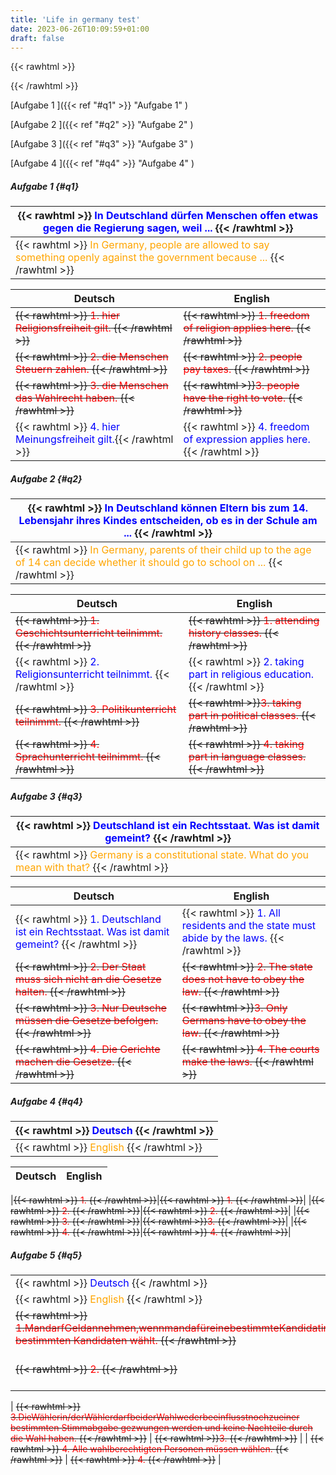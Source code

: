 ```yaml
---
title: 'Life in germany test'
date: 2023-06-26T10:09:59+01:00
draft: false
---
```


{{< rawhtml >}}

<style>
red { color: red }
blue { color: blue }
orange { color: orange }
green { color: green }
</style>

{{< /rawhtml >}}

[Aufgabe 1 ]({{< ref "#q1" >}} "Aufgabe 1" )

[Aufgabe 2 ]({{< ref "#q2" >}} "Aufgabe 2" )

[Aufgabe 3 ]({{< ref "#q3" >}} "Aufgabe 3" )

[Aufgabe 4 ]({{< ref "#q4" >}} "Aufgabe 4" )

##### Aufgabe 1 {#q1}

| {{< rawhtml >}} <blue> In Deutschland dürfen Menschen offen etwas gegen die Regierung sagen, weil ... </blue> {{< /rawhtml >}}                |
| --------------------------------------------------------------------------------------------------------------------------------------------- |
| {{< rawhtml >}} <orange> In Germany, people are allowed to say something openly against the government because ... </orange> {{< /rawhtml >}} |

| Deutsch                                                                              | English                                                                               |
| ------------------------------------------------------------------------------------ | ------------------------------------------------------------------------------------- |
| ~~{{< rawhtml >}}<red> 1. hier Religionsfreiheit gilt.</red> {{< /rawhtml >}}~~      | ~~{{< rawhtml >}}<red> 1. freedom of religion applies here. </red> {{< /rawhtml >}}~~ |
| ~~{{< rawhtml >}} <red> 2. die Menschen Steuern zahlen. </red> {{< /rawhtml >}}~~    | ~~{{< rawhtml >}}<red> 2. people pay taxes. </red>{{< /rawhtml >}}~~                  |
| ~~{{< rawhtml >}}<red> 3. die Menschen das Wahlrecht haben. </red>{{< /rawhtml >}}~~ | ~~{{< rawhtml >}}<red>3. people have the right to vote. </red>{{< /rawhtml >}}~~      |
| {{< rawhtml >}} <blue> 4. hier Meinungsfreiheit gilt.</blue>{{< /rawhtml >}}         | {{< rawhtml >}} <blue> 4. freedom of expression applies here.</blue>{{< /rawhtml >}}  |

##### Aufgabe 2 {#q2}

| {{< rawhtml >}} <blue> In Deutschland können Eltern bis zum 14. Lebensjahr ihres Kindes entscheiden, ob es in der Schule am ... </blue> {{< /rawhtml >}}    |
| ----------------------------------------------------------------------------------------------------------------------------------------------------------- |
| {{< rawhtml >}} <orange> In Germany, parents of their child up to the age of 14 can decide whether it should go to school on ... </orange> {{< /rawhtml >}} |

| Deutsch                                                                            | English                                                                              |
| ---------------------------------------------------------------------------------- | ------------------------------------------------------------------------------------ |
| ~~{{< rawhtml >}}<red> 1. Geschichtsunterricht teilnimmt.</red> {{< /rawhtml >}}~~ | ~~{{< rawhtml >}}<red> 1. attending history classes.</red> {{< /rawhtml >}}~~        |
| {{< rawhtml >}} <blue> 2. Religionsunterricht teilnimmt. </blue> {{< /rawhtml >}}  | {{< rawhtml >}}<blue> 2. taking part in religious education. </blue>{{< /rawhtml >}} |
| ~~{{< rawhtml >}}<red> 3. Politikunterricht teilnimmt. </red>{{< /rawhtml >}}~~    | ~~{{< rawhtml >}}<red>3. taking part in political classes. </red>{{< /rawhtml >}}~~  |
| ~~{{< rawhtml >}} <red> 4. Sprachunterricht teilnimmt. </red>{{< /rawhtml >}}~~    | ~~{{< rawhtml >}} <red> 4. taking part in language classes. </red>{{< /rawhtml >}}~~ |

##### Aufgabe 3 {#q3}

| {{< rawhtml >}} <blue> Deutschland ist ein Rechtsstaat. Was ist damit gemeint? </blue> {{< /rawhtml >}}            |
| ------------------------------------------------------------------------------------------------------------------ |
| {{< rawhtml >}} <orange> Germany is a constitutional state. What do you mean with that? </orange> {{< /rawhtml >}} |

| Deutsch                                                                                                   | English                                                                                               |
| --------------------------------------------------------------------------------------------------------- | ----------------------------------------------------------------------------------------------------- |
| {{< rawhtml >}}<blue> 1. Deutschland ist ein Rechtsstaat. Was ist damit gemeint? </blue> {{< /rawhtml >}} | {{< rawhtml >}}<blue> 1. All residents and the state must abide by the laws. </blue> {{< /rawhtml >}} |
| ~~{{< rawhtml >}} <red> 2. Der Staat muss sich nicht an die Gesetze halten. </red> {{< /rawhtml >}}~~     | ~~{{< rawhtml >}}<red> 2. The state does not have to obey the law. </red>{{< /rawhtml >}}~~           |
| ~~{{< rawhtml >}}<red> 3. Nur Deutsche müssen die Gesetze befolgen. </red>{{< /rawhtml >}}~~              | ~~{{< rawhtml >}}<red>3. Only Germans have to obey the law. </red>{{< /rawhtml >}}~~                  |
| ~~{{< rawhtml >}} <red> 4. Die Gerichte machen die Gesetze. </red>{{< /rawhtml >}}~~                      | ~~{{< rawhtml >}} <red> 4. The courts make the laws. </red>{{< /rawhtml >}}~~                         |

##### Aufgabe 4 {#q4}

| {{< rawhtml >}} <blue> Deutsch </blue> {{< /rawhtml >}}     |
| ----------------------------------------------------------- |
| {{< rawhtml >}} <orange> English </orange> {{< /rawhtml >}} |

| Deutsch | English |
| ------- | ------- |

|~~{{< rawhtml >}}<red> 1. </red> {{< /rawhtml >}}~~|~~{{< rawhtml >}}<red> 1. </red> {{< /rawhtml >}}~~|
|~~{{< rawhtml >}} <red> 2. </red> {{< /rawhtml >}}~~|~~{{< rawhtml >}}<red> 2. </red>{{< /rawhtml >}}~~|
|~~{{< rawhtml >}}<red> 3. </red>{{< /rawhtml >}}~~|~~{{< rawhtml >}}<red>3. </red>{{< /rawhtml >}}~~|
|~~{{< rawhtml >}} <red> 4. </red>{{< /rawhtml >}}~~|~~{{< rawhtml >}} <red> 4. </red>{{< /rawhtml >}}~~|

##### Aufgabe 5 {#q5}

|                                                                                                                                               |                                                                                                        |
| --------------------------------------------------------------------------------------------------------------------------------------------- | ------------------------------------------------------------------------------------------------------ |
| {{< rawhtml >}} <blue> Deutsch </blue> {{< /rawhtml >}}                                                                                       | {{< rawhtml >}} <blue> DEUTSCH </blue> {{< /rawhtml >}}                                                |
| {{< rawhtml >}} <orange> English </orange> {{< /rawhtml >}}                                                                                   | {{< rawhtml >}} <orange> ENGLISH </orange> {{< /rawhtml >}}                                            |
| ~~{{< rawhtml >}}<red> 1.MandarfGeldannehmen,wennmandafüreinebestimmteKandidatin/einen bestimmten Kandidaten wählt. </red> {{< /rawhtml >}}~~ | ~~{{< rawhtml >}}<red> 1. </red> {{< /rawhtml >}}~~                                                    |
| ~~{{< rawhtml >}} <red> 2. </red> {{< /rawhtml >}}~~                                                                                          | ~~{{< rawhtml >}}<red> 2.NurPersonen,dienochnieimGefängniswaren,dürfenwählen. </red>{{< /rawhtml >}}~~ |

| ~~{{< rawhtml >}}<red> 3.DieWählerin/derWählerdarfbeiderWahlwederbeeinflusstnochzueiner
bestimmten Stimmabgabe gezwungen werden und keine Nachteile durch die
Wahl haben. </red>{{< /rawhtml >}}~~ | ~~{{< rawhtml >}}<red>3. </red>{{< /rawhtml >}}~~ |
| ~~{{< rawhtml >}} <red> 4. Alle wahlberechtigten Personen müssen wählen. </red>{{< /rawhtml >}}~~ | ~~{{< rawhtml >}} <red> 4. </red>{{< /rawhtml >}}~~ |
